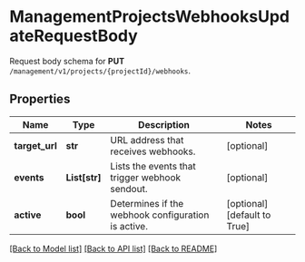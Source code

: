 # ManagementProjectsWebhooksUpdateRequestBody

Request body schema for **PUT** `/management/v1/projects/{projectId}/webhooks`.

## Properties

Name | Type | Description | Notes
------------ | ------------- | ------------- | -------------
**target_url** | **str** | URL address that receives webhooks. | [optional] 
**events** | **List[str]** | Lists the events that trigger webhook sendout. | [optional] 
**active** | **bool** | Determines if the webhook configuration is active. | [optional] [default to True]

[[Back to Model list]](../README.md#documentation-for-models) [[Back to API list]](../README.md#documentation-for-api-endpoints) [[Back to README]](../README.md)


